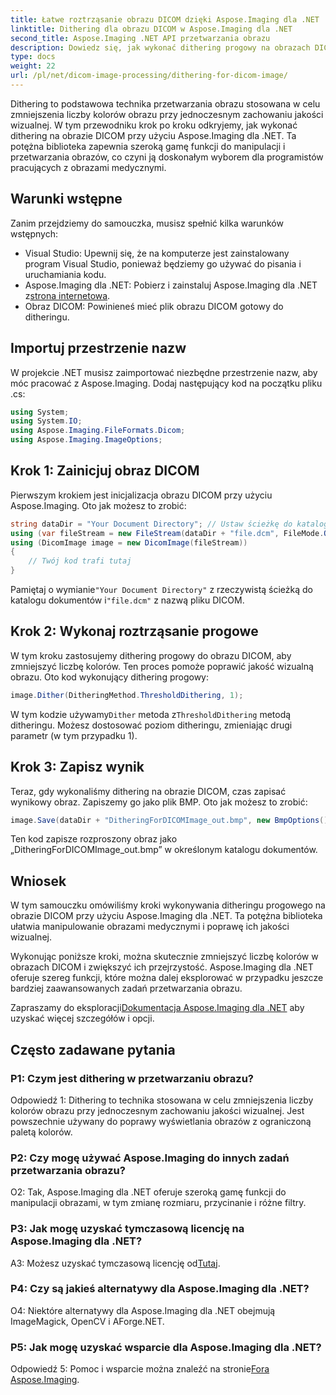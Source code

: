 ```yaml
---
title: Łatwe roztrząsanie obrazu DICOM dzięki Aspose.Imaging dla .NET
linktitle: Dithering dla obrazu DICOM w Aspose.Imaging dla .NET
second_title: Aspose.Imaging .NET API przetwarzania obrazu
description: Dowiedz się, jak wykonać dithering progowy na obrazach DICOM za pomocą Aspose.Imaging dla .NET. Bez wysiłku poprawiaj jakość obrazu i redukuj palety kolorów.
type: docs
weight: 22
url: /pl/net/dicom-image-processing/dithering-for-dicom-image/
---
```

Dithering to podstawowa technika przetwarzania obrazu stosowana w celu zmniejszenia liczby kolorów obrazu przy jednoczesnym zachowaniu jakości wizualnej. W tym przewodniku krok po kroku odkryjemy, jak wykonać dithering na obrazie DICOM przy użyciu Aspose.Imaging dla .NET. Ta potężna biblioteka zapewnia szeroką gamę funkcji do manipulacji i przetwarzania obrazów, co czyni ją doskonałym wyborem dla programistów pracujących z obrazami medycznymi. 

## Warunki wstępne

Zanim przejdziemy do samouczka, musisz spełnić kilka warunków wstępnych:

- Visual Studio: Upewnij się, że na komputerze jest zainstalowany program Visual Studio, ponieważ będziemy go używać do pisania i uruchamiania kodu.
-  Aspose.Imaging dla .NET: Pobierz i zainstaluj Aspose.Imaging dla .NET z[strona internetowa](https://releases.aspose.com/imaging/net/).
- Obraz DICOM: Powinieneś mieć plik obrazu DICOM gotowy do ditheringu.

## Importuj przestrzenie nazw

W projekcie .NET musisz zaimportować niezbędne przestrzenie nazw, aby móc pracować z Aspose.Imaging. Dodaj następujący kod na początku pliku .cs:

```csharp
using System;
using System.IO;
using Aspose.Imaging.FileFormats.Dicom;
using Aspose.Imaging.ImageOptions;
```

## Krok 1: Zainicjuj obraz DICOM

Pierwszym krokiem jest inicjalizacja obrazu DICOM przy użyciu Aspose.Imaging. Oto jak możesz to zrobić:

```csharp
string dataDir = "Your Document Directory"; // Ustaw ścieżkę do katalogu dokumentów
using (var fileStream = new FileStream(dataDir + "file.dcm", FileMode.Open, FileAccess.Read))
using (DicomImage image = new DicomImage(fileStream))
{
    // Twój kod trafi tutaj
}
```

 Pamiętaj o wymianie`"Your Document Directory"` z rzeczywistą ścieżką do katalogu dokumentów i`"file.dcm"` z nazwą pliku DICOM.

## Krok 2: Wykonaj roztrząsanie progowe

W tym kroku zastosujemy dithering progowy do obrazu DICOM, aby zmniejszyć liczbę kolorów. Ten proces pomoże poprawić jakość wizualną obrazu. Oto kod wykonujący dithering progowy:

```csharp
image.Dither(DitheringMethod.ThresholdDithering, 1);
```

 W tym kodzie używamy`Dither` metoda z`ThresholdDithering` metodą ditheringu. Możesz dostosować poziom ditheringu, zmieniając drugi parametr (w tym przypadku 1).

## Krok 3: Zapisz wynik

Teraz, gdy wykonaliśmy dithering na obrazie DICOM, czas zapisać wynikowy obraz. Zapiszemy go jako plik BMP. Oto jak możesz to zrobić:

```csharp
image.Save(dataDir + "DitheringForDICOMImage_out.bmp", new BmpOptions());
```

Ten kod zapisze rozproszony obraz jako „DitheringForDICOMImage_out.bmp” w określonym katalogu dokumentów.

## Wniosek

W tym samouczku omówiliśmy kroki wykonywania ditheringu progowego na obrazie DICOM przy użyciu Aspose.Imaging dla .NET. Ta potężna biblioteka ułatwia manipulowanie obrazami medycznymi i poprawę ich jakości wizualnej.

Wykonując poniższe kroki, można skutecznie zmniejszyć liczbę kolorów w obrazach DICOM i zwiększyć ich przejrzystość. Aspose.Imaging dla .NET oferuje szereg funkcji, które można dalej eksplorować w przypadku jeszcze bardziej zaawansowanych zadań przetwarzania obrazu.

 Zapraszamy do eksploracji[Dokumentacja Aspose.Imaging dla .NET](https://reference.aspose.com/imaging/net/) aby uzyskać więcej szczegółów i opcji.

## Często zadawane pytania

### P1: Czym jest dithering w przetwarzaniu obrazu?

Odpowiedź 1: Dithering to technika stosowana w celu zmniejszenia liczby kolorów obrazu przy jednoczesnym zachowaniu jakości wizualnej. Jest powszechnie używany do poprawy wyświetlania obrazów z ograniczoną paletą kolorów.

### P2: Czy mogę używać Aspose.Imaging do innych zadań przetwarzania obrazu?

O2: Tak, Aspose.Imaging dla .NET oferuje szeroką gamę funkcji do manipulacji obrazami, w tym zmianę rozmiaru, przycinanie i różne filtry.

### P3: Jak mogę uzyskać tymczasową licencję na Aspose.Imaging dla .NET?

 A3: Możesz uzyskać tymczasową licencję od[Tutaj](https://purchase.aspose.com/temporary-license/).

### P4: Czy są jakieś alternatywy dla Aspose.Imaging dla .NET?

O4: Niektóre alternatywy dla Aspose.Imaging dla .NET obejmują ImageMagick, OpenCV i AForge.NET.

### P5: Jak mogę uzyskać wsparcie dla Aspose.Imaging dla .NET?

 Odpowiedź 5: Pomoc i wsparcie można znaleźć na stronie[Fora Aspose.Imaging](https://forum.aspose.com/).